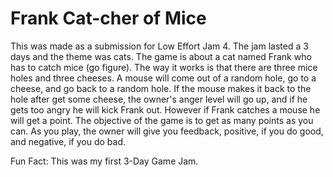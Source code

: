# Frank Cat-cher of Mice
 
This was made as a submission for Low Effort Jam 4. The jam lasted a 3 days and the theme was cats. The game is about a cat named Frank who has to catch mice (go figure). The way it works is that there are three mice holes and three cheeses. A mouse will come out of a random hole, go to a cheese, and go back to a random hole. If the mouse makes it back to the hole after get some cheese, the owner's anger level will go up, and if he gets too angry he will kick Frank out. However if Frank catches a mouse he will get a point. The objective of the game is to get as many points as you can. As you play, the owner will give you feedback, positive, if you do good, and negative, if you do bad. 

Fun Fact: This was my first 3-Day Game Jam.
